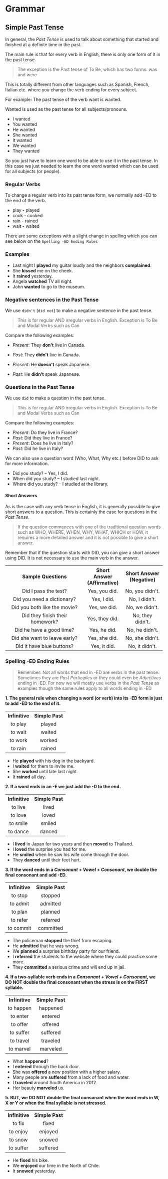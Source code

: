 # Grammar

## Simple Past Tense

In general, the *Past Tense* is used to talk about something that started and finished at a definite time in the past.

The main rule is that for every verb in English, there is only one form of it in the past tense.

>The exception is the Past tense of To Be, which has two forms: was and were

This is totally different from other languages such as Spanish, French, Italian etc. where you change the verb ending for every subject.

For example: The past tense of the verb want is wanted.

Wanted is used as the past tense for all subjects/pronouns.

* I wanted
* You wanted
* He wanted
* She wanted
* It wanted
* We wanted
* They wanted

So you just have to learn one word to be able to use it in the past tense. In this case we just needed to learn the one word wanted which can be used for all subjects (or people).

### Regular Verbs

To change a regular verb into its past tense form, we normally add –ED to the end of the verb.

* play - played
* cook - cooked
* rain - rained
* wait - waited

There are some exceptions with a slight change in spelling which you can see below on the `Spelling -ED Ending Rules`

### Examples

* Last night I **played** my guitar loudly and the neighbors **complained**.
* She **kissed** me on the cheek.
* It **rained** yesterday.
* Angela **watched** TV all night.
* John **wanted** to go to the museum.

### Negative sentences in the Past Tense

We use `didn't` (`did not`) to make a negative sentence in the past tense.

> This is for regular AND irregular verbs in English.
> Exception is To Be and Modal Verbs such as Can

Compare the following examples:

* *Present*: They **don't** live in Canada.
* *Past*: They **didn't** live in Canada.

* *Present*: He **doesn't** speak Japanese.
* *Past*: He **didn't** speak Japanese.

### Questions in the Past Tense

We use `did` to make a question in the past tense.

> This is for regular AND irregular verbs in English.
> Exception is To Be and Modal Verbs such as Can

Compare the following examples:

* *Present*: Do they live in France?
* *Past*: Did they live in France?
* *Present*: Does he live in Italy?
* *Past*: Did he live in Italy?

We can also use a question word (Who, What, Why etc.) before DID to ask for more information.

* Did you study? – Yes, I did.
* When did you study? – I studied last night.
* Where did you study? – I studied at the library.

#### Short Answers

As is the case with any verb tense in English, it is generally possible to give short answers to a question. This is certainly the case for questions in the *Past Tense*.

> If the question commences with one of the traditional question words such as WHO, WHERE, WHEN, WHY, WHAT, WHICH or HOW, it requires a more detailed answer and it is not possible to give a short answer.

Remember that if the question starts with DID, you can give a short answer using DID. It is not necessary to use the main verb in the answer.

<table>
    <tbody>
        <tr>
            <th><center>Sample Questions</center></th>
            <th><center>Short Answer<br/>(Affirmative)</center></th>
            <th><center>Short Answer<br/>(Negative)</center></th>
        </tr>
        <tr>
            <td><center>Did I pass the test?</center></td>
            <td><center>Yes, you did.</center></td>
            <td><center>No, you didn't.</center></td>
        </tr>
        <tr>
            <td><center>Did you need a dictionary?</center></td>
            <td><center>Yes, I did.</center></td>
            <td><center>No, I didn't.</center></td>
        </tr>
        <tr>
            <td><center>Did you both like the movie?</center></td>
            <td><center>Yes, we did.</center></td>
            <td><center>No, we didn't.</center></td>
        </tr>
        <tr>
            <td><center>Did they finish their homework?</center></td>
            <td><center>Yes, they did.</center></td>
            <td><center>No, they didn't.</center></td>
        </tr>
        <tr>
            <td><center>Did he have a good time?</center></td>
            <td><center>Yes, he did.</center></td>
            <td><center>No, he didn't.</center></td>
        </tr>
        <tr>
            <td><center>Did she want to leave early?</center></td>
            <td><center>Yes, she did.</center></td>
            <td><center>No, she didn't.</center></td>
        </tr>
        <tr>
            <td><center>Did it have blue buttons?</center></td>
            <td><center>Yes, it did.</center></td>
            <td><center>No, it didn't.</center></td>
        </tr>
    </tbody>
</table>

### Spelling -ED Ending Rules

> Remember: Not all words that end in -ED are verbs in the past tense. Sometimes they are *Past Participles* or they could even be *Adjectives* ending in -ED. For now we will mostly use verbs in the *Past Tense* as examples though the same rules apply to all words ending in -ED

**1. The general rule when changing a word (or verb) into its -ED form is just to add -ED to the end of it.**

<table>
    <tbody>
        <tr>
            <th><center>Infinitive</center></th>
            <th><center>Simple Past</center></th>
        </tr>
        <tr>
            <td><center>to play</center></td>
            <td><center>played</center></td>
        </tr>
        <tr>
            <td><center>to wait</center></td>
            <td><center>waited</center></td>
        </tr>
        <tr>
            <td><center>to work</center></td>
            <td><center>worked</center></td>
        </tr>
        <tr>
            <td><center>to rain</center></td>
            <td><center>rained</center></td>
        </tr>
    </tbody>
</table>

* He **played** with his dog in the backyard.
* I **waited** for them to invite me.
* She **worked** until late last night.
* It **rained** all day.

**2. If a word ends in an -E we just add the -D to the end.**

<table>
    <tbody>
        <tr>
            <th><center>Infinitive</center></th>
            <th><center>Simple Past</center></th>
        </tr>
        <tr>
            <td><center>to live</center></td>
            <td><center>lived</center></td>
        </tr>
        <tr>
            <td><center>to love</center></td>
            <td><center>loved</center></td>
        </tr>
        <tr>
            <td><center>to smile</center></td>
            <td><center>smiled</center></td>
        </tr>
        <tr>
            <td><center>to dance</center></td>
            <td><center>danced</center></td>
        </tr>
    </tbody>
</table>

* I **lived** in Japan for two years and then **moved** to Thailand.
* I **loved** the surprise you had for me.
* He **smiled** when he saw his wife come through the door.
* They **danced** until their feet hurt.

**3. If the word ends in a *Consonant + Vowel + Consonant*, we double the final consonant and add -ED.**

<table>
    <tbody>
        <tr>
            <th><center>Infinitive</center></th>
            <th><center>Simple Past</center></th>
        </tr>
        <tr>
            <td><center>to stop</center></td>
            <td><center>stopped</center></td>
        </tr>
        <tr>
            <td><center>to admit</center></td>
            <td><center>admitted</center></td>
        </tr>
        <tr>
            <td><center>to plan</center></td>
            <td><center>planned</center></td>
        </tr>
        <tr>
            <td><center>to refer</center></td>
            <td><center>referred</center></td>
        </tr>
        <tr>
            <td><center>to commit</center></td>
            <td><center>committed</center></td>
        </tr>
    </tbody>
</table>

* The policeman **stopped** the thief from escaping.
* He **admitted** that he was wrong.
* We **planned** a surprise birthday party for our friend.
* I **referred** the students to the website where they could practice some more.
* They **committed** a serious crime and will end up in jail.

**4. If a two-syllable verb ends in a *Consonant + Vowel + Consonant*, we DO NOT double the final consonant when the stress is on the FIRST syllable.**

<table>
    <tbody>
        <tr>
            <th><center>Infinitive</center></th>
            <th><center>Simple Past</center></th>
        </tr>
        <tr>
            <td><center>to happen</center></td>
            <td><center>happened</center></td>
        </tr>
        <tr>
            <td><center>to enter</center></td>
            <td><center>entered</center></td>
        </tr>
        <tr>
            <td><center>to offer</center></td>
            <td><center>offered</center></td>
        </tr>
        <tr>
            <td><center>to suffer</center></td>
            <td><center>suffered</center></td>
        </tr>
        <tr>
            <td><center>to travel</center></td>
            <td><center>traveled</center></td>
        </tr>
        <tr>
            <td><center>to marvel</center></td>
            <td><center>marveled</center></td>
        </tr>
    </tbody>
</table>

* What **happened**?
* I **entered** through the back door.
* She was **offered** a new position with a higher salary.
* Many people are **suffered** from a lack of food and water.
* I **traveled** around South America in 2012.
* Her beauty **marveled** us.

**5. BUT, we DO NOT double the final consonant when the word ends in W, X or Y or when the final syllable is not stressed.**

<table>
    <tbody>
        <tr>
            <th><center>Infinitive</center></th>
            <th><center>Simple Past</center></th>
        </tr>
        <tr>
            <td><center>to fix</center></td>
            <td><center>fixed</center></td>
        </tr>
        <tr>
            <td><center>to enjoy</center></td>
            <td><center>enjoyed</center></td>
        </tr>
        <tr>
            <td><center>to snow</center></td>
            <td><center>snowed</center></td>
        </tr>
        <tr>
            <td><center>to suffer</center></td>
            <td><center>suffered</center></td>
        </tr>
    </tbody>
</table>

* He **fixed** his bike.
* We **enjoyed** our time in the North of Chile.
* It **snowed** yesterday.